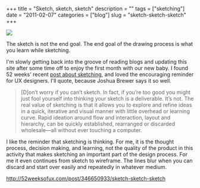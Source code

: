 +++
title = "Sketch, sketch, sketch"
description = ""
tags = ["sketching"]
date = "2011-02-07"
categories = ["blog"]
slug = "sketch-sketch-sketch"
+++



  <div class="notebook-screenshot"><a href="http://52weeksofux.com/post/346650933/sketch-sketch-sketch"><img src="//media.konigi.com/bluga/wt4d5071366231c_large.jpg"/></a></div><p><p class="dek">The sketch is not the end goal. The end goal of the drawing process is what you learn while sketching.</p></p>

<p>I'm slowly getting back into the groove of reading blogs and updating this site after some time off to enjoy the first month with our new baby. I found 52 weeks' recent <a href="http://52weeksofux.com/post/346650933/sketch-sketch-sketch">post about sketching</a>, and loved the encouraging reminder for UX designers. I'll quote, because Joshua Brewer says it so well.</p>

<p><blockquote>[D]on’t worry if you can’t sketch. In fact, if you’re too good you might just fool yourself into thinking your sketch is a deliverable. It’s not. The real value of sketching is that it allows you to explore and refine ideas in a quick, iterative and visual manner with little overhead or learning curve. Rapid ideation around flow and interaction, layout and hierarchy, can be quickly established, rearranged or discarded wholesale—all without ever touching a computer.</blockquote></p>

<p>I like the reminder that sketching is thinking. For me, it is the thought process, decision making, and learning, not the quality of the product in this activity that makes sketching an important part of the design process. For me it even continues from sketch to wireframe. The lines blur when you can discard and start over easily and repeatedly in whatever medium.</p>

    
  <a href="http://52weeksofux.com/post/346650933/sketch-sketch-sketch">http://52weeksofux.com/post/346650933/sketch-sketch-sketch</a>
